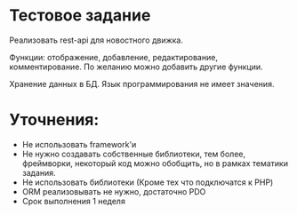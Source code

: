 # Тестовое задание

Реализовать rest-api для новостного движка.

Функции: отображение, добавление, редактирование, комментирование. По желанию можно добавить другие функции.

Хранение данных в БД. Язык программирования не имеет значения.

# Уточнения:
- Не использовать framework'и
- Не нужно создавать собственные библиотеки, тем более, фреймворки, некоторый код можно обобщить, но в рамках тематики задания.
- Не использовать библиотеки (Кроме тех что подключатся к PHP)
- ORM реализовывать не нужно, достаточно PDO
- Срок выполнения 1 неделя